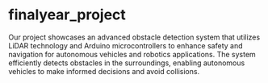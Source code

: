 # finalyear_project
Our project showcases an advanced obstacle detection system that utilizes 
LiDAR technology and Arduino microcontrollers to enhance safety and navigation for autonomous vehicles and robotics applications. The system efficiently detects obstacles in the surroundings, enabling autonomous vehicles to make informed decisions and avoid collisions.
